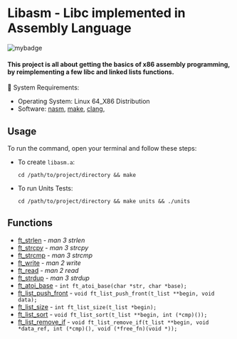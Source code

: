 # Libasm - Libc implemented in Assembly Language
![mybadge](https://badgen.net/badge/SKILLS/%20ASSEMBLY,%20C,%20LINKED%20LISTS%20/red?scale=1.2)

#### This project is all about getting the basics of x86 assembly programming, by reimplementing a few libc and linked lists functions.


🔧 System Requirements:
   - Operating System: Linux 64_X86 Distribution
   - Software: [nasm](https://nasm.us/), [make](https://www.gnu.org/software/make/), [clang](https://clang.llvm.org/), 

## Usage
 
To run the command, open your terminal and follow these steps:

  - To create ```libasm.a```:
  
      ```shell
      cd /path/to/project/directory && make
      ```
      
   - To run Units Tests:

      ```shell
      cd /path/to/project/directory && make units && ./units
      ```


## Functions

- [ft_strlen](src/ft_strlen.s) - *man 3 strlen*
- [ft_strcpy](src/ft_strcpy.s) - *man 3 strcpy*
- [ft_strcmp](src/ft_strcmp.s) - *man 3 strcmp*
- [ft_write](src/ft_write.s) - *man 2 write*
- [ft_read](src/ft_read.s) - *man 2 read*
- [ft_strdup](src/ft_strdup.s) - *man 3 strdup*
- [ft_atoi_base](src/ft_atoi_base_bonus.s) - ```int ft_atoi_base(char *str, char *base);```
- [ft_list_push_front](src/ft_list_push_front_bonus.s) - ```void ft_list_push_front(t_list **begin, void data);```
- [ft_list_size](src/ft_list_size_bonus.s) - ```int ft_list_size(t_list *begin);```
- [ft_list_sort](src/ft_list_sort_bonus.s) - ```void ft_list_sort(t_list **begin, int (*cmp)());```
- [ft_list_remove_if](src/ft_list_remove_if_bonus.s) - ```void ft_list_remove_if(t_list **begin, void *data_ref, int (*cmp)(), void (*free_fn)(void *));```
